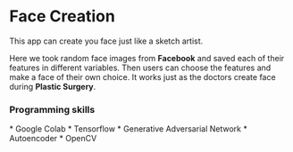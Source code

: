 <h1> Face Creation</h1>


This app can create you face just like a sketch artist.

Here we took random face images from <b>Facebook</b> and saved each of their features in different variables. Then users can choose the features and make a face of their own choice.
It works just as the doctors create face during <b>Plastic Surgery</b>.


<h3>Programming skills</h3>
* Google Colab
* Tensorflow 
* Generative Adversarial Network
* Autoencoder 
* OpenCV
